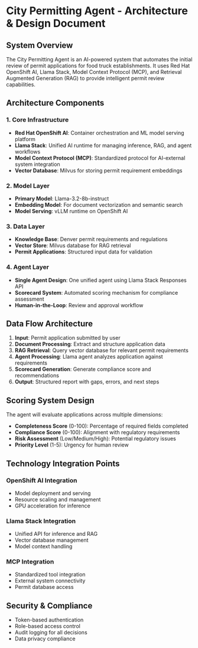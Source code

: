 
# City Permitting Agent - Architecture & Design Document

## System Overview

The City Permitting Agent is an AI-powered system that automates the initial review of permit applications
for food truck establishments. It uses Red Hat OpenShift AI, Llama Stack, Model Context Protocol (MCP),
and Retrieval Augmented Generation (RAG) to provide intelligent permit review capabilities.

## Architecture Components

### 1. Core Infrastructure
- **Red Hat OpenShift AI**: Container orchestration and ML model serving platform
- **Llama Stack**: Unified AI runtime for managing inference, RAG, and agent workflows
- **Model Context Protocol (MCP)**: Standardized protocol for AI-external system integration
- **Vector Database**: Milvus for storing permit requirement embeddings

### 2. Model Layer
- **Primary Model**: Llama-3.2-8b-instruct
- **Embedding Model**: For document vectorization and semantic search
- **Model Serving**: vLLM runtime on OpenShift AI

### 3. Data Layer
- **Knowledge Base**: Denver permit requirements and regulations
- **Vector Store**: Milvus database for RAG retrieval
- **Permit Applications**: Structured input data for validation

### 4. Agent Layer
- **Single Agent Design**: One unified agent using Llama Stack Responses API
- **Scorecard System**: Automated scoring mechanism for compliance assessment
- **Human-in-the-Loop**: Review and approval workflow

## Data Flow Architecture

1. **Input**: Permit application submitted by user
2. **Document Processing**: Extract and structure application data
3. **RAG Retrieval**: Query vector database for relevant permit requirements
4. **Agent Processing**: Llama agent analyzes application against requirements
5. **Scorecard Generation**: Generate compliance score and recommendations
6. **Output**: Structured report with gaps, errors, and next steps

## Scoring System Design

The agent will evaluate applications across multiple dimensions:
- **Completeness Score** (0-100): Percentage of required fields completed
- **Compliance Score** (0-100): Alignment with regulatory requirements
- **Risk Assessment** (Low/Medium/High): Potential regulatory issues
- **Priority Level** (1-5): Urgency for human review

## Technology Integration Points

### OpenShift AI Integration
- Model deployment and serving
- Resource scaling and management
- GPU acceleration for inference

### Llama Stack Integration
- Unified API for inference and RAG
- Vector database management
- Model context handling

### MCP Integration
- Standardized tool integration
- External system connectivity
- Permit database access

## Security & Compliance
- Token-based authentication
- Role-based access control
- Audit logging for all decisions
- Data privacy compliance
